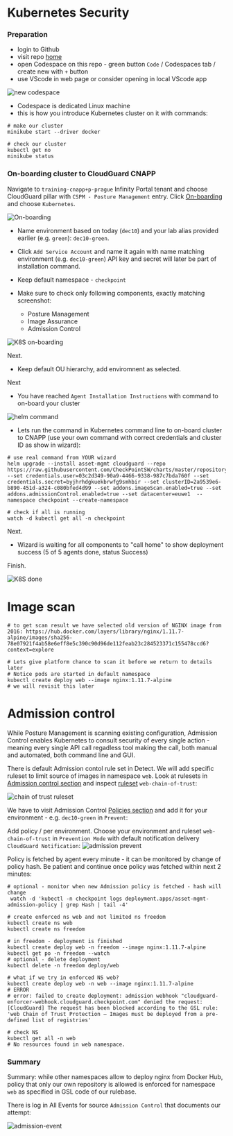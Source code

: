 # Kubernetes Security


### Preparation

* login to Github
* visit repo [home](https://github.com/mkol5222/training-cnapp-p-prague)
* open Codespace on this repo - green button `Code` / Codespaces tab / create new with `+` button
* use VScode in web page or consider opening in local VScode app

![new codespace](./img/new-codespace.png)

* Codespace is dedicated Linux machine
* this is how you introduce Kubernetes cluster on it with commands:

```shell
# make our cluster
minikube start --driver docker

# check our cluster
kubectl get no
minikube status
```

### On-boarding cluster to CloudGuard CNAPP

Navigate to `training-cnapp+p-prague` Infinity Portal tenant
and choose CloudGuard pillar with `CSPM - Posture Management` entry.
Click [On-boarding](https://portal.checkpoint.com/dashboard/cloudguard#/cloud-onboarding) and choose `Kubernetes`.

![On-boarding](./img/onboarding.png)

* Name environment based on today (`dec10`) and your lab alias provided earlier (e.g. `green`): `dec10-green`.

* Click `Add Service Account` and name it again with name matching environment (e.g. `dec10-green`)
API key and secret will later be part of installation command.

* Keep default namespace - `checkpoint`

* Make sure to check only following components, exactly matching screenshot:
    * Posture Management
    * Image Assurance
    * Admission Control

![K8S on-boarding](./img/k8s-wizard1.png)

Next.

* Keep default OU hierarchy, add enviromnent as selected.

Next

* You have reached `Agent Installation Instructions` with command to on-board your cluster

![helm command](./img/k8s-helm.png)

* Lets run the command in Kubernetes command line to on-board cluster to CNAPP (use your own command with correct credentials and cluster ID as show in wizard):

```shell
# use real command from YOUR wizard
helm upgrade --install asset-mgmt cloudguard --repo https://raw.githubusercontent.com/CheckPointSW/charts/master/repository/ --set credentials.user=03c2d349-90a9-4466-9338-987c7bda760f --set credentials.secret=byjhrhdgkuekbrwfg9smhbir --set clusterID=2a9539e6-b890-451d-a324-c080bfed4d99 --set addons.imageScan.enabled=true --set addons.admissionControl.enabled=true --set datacenter=euwe1  --namespace checkpoint --create-namespace

# check if all is running
watch -d kubectl get all -n checkpoint
```

Next.

* Wizard is waiting for all components to "call home" to show deployment success (5 of 5 agents done, status Success)

Finish.

![K8S done](./img/k8s-done.png)


# Image scan
```shell
# to get scan result we have selected old version of NGINX image from 2016: https://hub.docker.com/layers/library/nginx/1.11.7-alpine/images/sha256-78e07921f4ab58e6eff8e5c390c90d96de112feab23c284523371c155478ccd6?context=explore

# Lets give platform chance to scan it before we return to details later
# Notice pods are started in default namespace
kubectl create deploy web --image nginx:1.11.7-alpine
# we will revisit this later
```

# Admission control

While Posture Management is scanning existing configuration, Admission Control enables Kubernetes to consult security of every single action - meaning every single API call regadless tool making the call, both manual and automated, both command line and GUI.

There is default Admission contol rule set in Detect. We will add specific ruleset to limit source of images in namespace `web`. Look at rulesets in [Admission control section](https://portal.checkpoint.com/dashboard/cloudguard#/runtime-assurance) and inspect [ruleset](https://portal.checkpoint.com/dashboard/cloudguard#/runtime-assurance/ruleset/47563) `web-chain-of-trust`:

![chain of trust ruleset](./img/chain-of-trust-rule.png)

We have to visit Admission Control [Policies section](https://portal.checkpoint.com/dashboard/cloudguard#/runtime-assurance/policies) and add it for your environment - e.g. `dec10-green` in `Prevent`:

Add policy / per environment. Choose your environment and ruleset `web-chain-of-trust` in `Prevention Mode` with default notification delivery `CloudGuard Notification`:
![admission prevent](./img/admission-prevent.png)

Policy is fetched by agent every minute - it can be monitored by change of policy hash. Be patient and continue once policy was fetched within next 2 minutes:

```shell
# optional - monitor when new Admission policy is fetched - hash will change
 watch -d 'kubectl -n checkpoint logs deployment.apps/asset-mgmt-admission-policy | grep Hash | tail -4'

# create enforced ns web and not limited ns freedom
kubectl create ns web
kubectl create ns freedom

# in freedom - deployment is finished
kubectl create deploy web -n freedom --image nginx:1.11.7-alpine
kubectl get po -n freedom --watch
# optional - delete deployment
kubectl delete -n freedom deploy/web

# what if we try in enforced NS web?
kubectl create deploy web -n web --image nginx:1.11.7-alpine
# ERROR
# error: failed to create deployment: admission webhook "cloudguard-enforcer-webhook.cloudguard.checkpoint.com" denied the request: [CloudGuard] The request has been blocked according to the GSL rule: 'web Chain of Trust Protection – Images must be deployed from a pre-defined list of registries'

# check NS
kubectl get all -n web
# No resources found in web namespace.
```

### Summary

Summary: while other namespaces allow to deploy nginx from Docker Hub, policy that only our own repository is allowed is enforced for namespace `web` as specified in GSL code of our rulebase.

There is log in All Events for source `Admission Control` that documents our attempt:

![admission-event](./img/admission-event.png)
